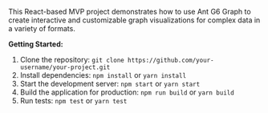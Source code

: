 This React-based MVP project demonstrates how to use Ant G6 Graph to create interactive and customizable graph visualizations for complex data in a variety of formats.

**Getting Started:**
1. Clone the repository: `git clone https://github.com/your-username/your-project.git`
2. Install dependencies: `npm install` or `yarn install`
3. Start the development server: `npm start` or `yarn start`
4. Build the application for production: `npm run build` or `yarn build`
5. Run tests: `npm test` or `yarn test`
